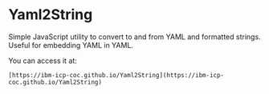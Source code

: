 # Yaml2String

Simple JavaScript utility to convert to and from YAML and formatted strings.  Useful for embedding YAML in YAML.

You can access it at: 

`[https://ibm-icp-coc.github.io/Yaml2String](https://ibm-icp-coc.github.io/Yaml2String)`
